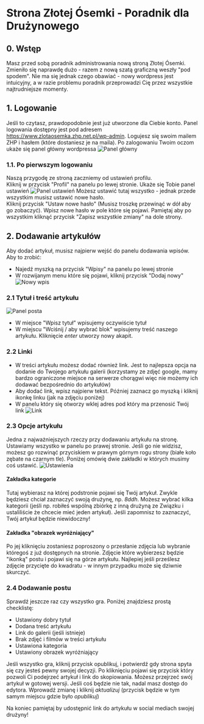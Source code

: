 # Strona Złotej Ósemki - Poradnik dla Drużynowego
## 0. Wstęp
Masz przed sobą poradnik administrowania nową stroną Złotej Ósemki. Zmieniło się naprawdę dużo - razem z nową szatą graficzną weszły "pod spodem". Nie ma się jednak czego obawiać - nowy wordpress jest intuicyjny, a w razie problemu poradnik przeprowadzi Cię przez wszystkie najtrudniejsze momenty.
## 1. Logowanie
Jeśli to czytasz, prawdopodobnie jest już utworzone dla Ciebie konto.
Panel logowania dostępny jest pod adresem https://www.zlotaosemka.zhp.net.pl/wp-admin. Logujesz się swoim mailem ZHP i hasłem (które dostaniesz je na maila). Po zalogowaniu Twoim oczom ukaże się panel główny wordpressa
![Panel główny](1.png)

### 1.1. Po pierwszym logowaniu
Naszą przygodę ze stroną zaczniemy od ustawień profilu.  
Kliknij w przycisk "Profil" na panelu po lewej stronie. Ukaże się Tobie panel ustawień
![Panel ustawień](2.png)
Możesz ustawić tutaj wszystko - jednak przede wszystkim musisz ustawić nowe hasło.  
Kliknij przycisk "Ustaw nowe hasło" (Musisz troszkę przewinąć w dół aby go zobaczyć).
Wpisz nowe hasło w pole które się pojawi.
Pamiętaj aby po wszystkim kliknąć przycisk "Zapisz wszystkie zmiany" na dole strony.
## 2. Dodawanie artykułów
Aby dodać artykuł, musisz najpierw wejść do panelu dodawania wpisów. Aby to zrobić:
- Najedź myszką na przycisk "Wpisy" na panelu po lewej stronie
- W rozwijanym menu które się pojawi, kliknij przycisk "Dodaj nowy"
![Nowy wpis](3.png)
### 2.1 Tytuł i treść artykułu
![Panel posta](4.png)
- W miejsce "Wpisz tytuł" wpisujemy oczywiście tytuł
- W miejscu "Wciśnij / aby wybrać blok" wpisujemy treść naszego artykułu. Kliknięcie _enter_ utworzy nowy akapit.
### 2.2 Linki
- W treści artykułu możesz dodać również link. Jest to najlepsza opcja na dodanie do Twojego artykułu galerii (korzystamy ze zdjęć google, mamy bardzo ograniczone miejsce na serwerze chorągwi więc nie możemy ich dodawać bezpośrednio do artykułów)
- Aby dodać link, wpisz najpierw tekst. Później zaznacz go myszką i kliknij ikonkę linku (jak na zdjęciu poniżej)
- W panelu który się otworzy wklej adres pod który ma przenosić Twój link
![Link](5.png)
### 2.3 Opcje artykułu
Jedna z najważniejszych rzeczy przy dodawaniu artykułu na stronę. Ustawiamy wszystko w panelu po prawej stronie. Jeśli go nie widzisz, możesz go rozwinąć przyciskiem w prawym górnym rogu strony (białe koło zębate na czarnym tle). Poniżej omówię dwie zakładki w których musimy coś ustawić.
![Ustawienia](6.png)
#### Zakładka kategorie
Tutaj wybierasz na której podstronie pojawi się Twój artykuł. Zwykle będziesz chciał zaznaczyć swoją drużynę, np. _8ddh_. Możesz wybrać kilka kategorii (jeśli np. robiłeś wspólną zbiórkę z inną drużyną ze Związku i ustaliliście że chcecie mieć jeden artykuł). Jeśli zapomnisz to zaznaczyć, Twój artykuł będzie niewidoczny!
#### Zakładka "obrazek wyróżniający"
Po jej kliknięciu zostaniesz poproszony o przesłanie zdjęcia lub wybranie któregoś z już dostępnych na stronie. Zdjęcie które wybierzesz będzie "ikonką" postu i pojawi się na górze artykułu. Najlepiej jeśli prześlesz zdjęcie przycięte do kwadratu - w innym przypadku może się dziwnie skurczyć.
### 2.4 Dodawanie postu
Sprawdź jeszcze raz czy wszystko gra. Poniżej znajdziesz prostą checklistę:
- Ustawiony dobry tytuł
- Dodana treść artykułu
- Link do galerii (jeśli istnieje)
- Brak zdjęć i filmów w treści artykułu
- Ustawiona kategoria
- Ustawiony obrazek wyróżniający

Jeśli wszystko gra, kliknij przycisk opublikuj, i potwierdź gdy strona spyta się czy jesteś pewny swojej decyzji.
Po kliknięciu pojawi się przycisk który pozwoli Ci podejrzeć artykuł i link do skopiowania. Możesz przejrzeć swój artykuł w gotowej wersji. Jeśli coś będzie nie tak, nadal masz dostęp do edytora. Wprowadź zmianę i kliknij _aktualizuj_ (przycisk będzie w tym samym miejscu gdzie było _opublikuj_)

Na koniec pamiętaj by udostępnić link do artykułu w social mediach swojej drużyny!